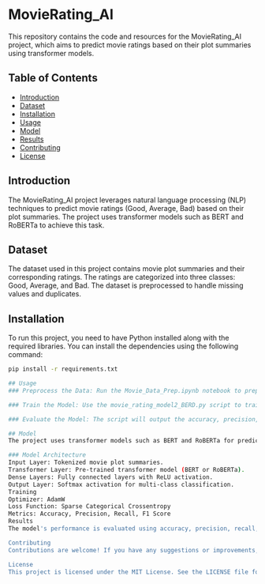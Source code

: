 # MovieRating_AI

This repository contains the code and resources for the MovieRating_AI project, which aims to predict movie ratings based on their plot summaries using transformer models.

## Table of Contents

- [Introduction](#introduction)
- [Dataset](#dataset)
- [Installation](#installation)
- [Usage](#usage)
- [Model](#model)
- [Results](#results)
- [Contributing](#contributing)
- [License](#license)

## Introduction

The MovieRating_AI project leverages natural language processing (NLP) techniques to predict movie ratings (Good, Average, Bad) based on their plot summaries. The project uses transformer models such as BERT and RoBERTa to achieve this task.

## Dataset

The dataset used in this project contains movie plot summaries and their corresponding ratings. The ratings are categorized into three classes: Good, Average, and Bad. The dataset is preprocessed to handle missing values and duplicates.

## Installation

To run this project, you need to have Python installed along with the required libraries. You can install the dependencies using the following command:

```bash
pip install -r requirements.txt

## Usage
### Preprocess the Data: Run the Movie_Data_Prep.ipynb notebook to preprocess the dataset. This step includes cleaning the data, handling missing values, and removing duplicates.

### Train the Model: Use the movie_rating_model2_BERD.py script to train the transformer model on the preprocessed dataset. The script includes data tokenization, model building, training, and evaluation.

### Evaluate the Model: The script will output the accuracy, precision, recall, and F1 score of the model on the test set.

## Model
The project uses transformer models such as BERT and RoBERTa for predicting movie ratings. The models are fine-tuned on the movie plot summaries to classify the ratings into three categories: Good, Average, and Bad.

### Model Architecture
Input Layer: Tokenized movie plot summaries.
Transformer Layer: Pre-trained transformer model (BERT or RoBERTa).
Dense Layers: Fully connected layers with ReLU activation.
Output Layer: Softmax activation for multi-class classification.
Training
Optimizer: AdamW
Loss Function: Sparse Categorical Crossentropy
Metrics: Accuracy, Precision, Recall, F1 Score
Results
The model's performance is evaluated using accuracy, precision, recall, and F1 score. The results are printed after the training process.

Contributing
Contributions are welcome! If you have any suggestions or improvements, please create a pull request or open an issue.

License
This project is licensed under the MIT License. See the LICENSE file for more details.